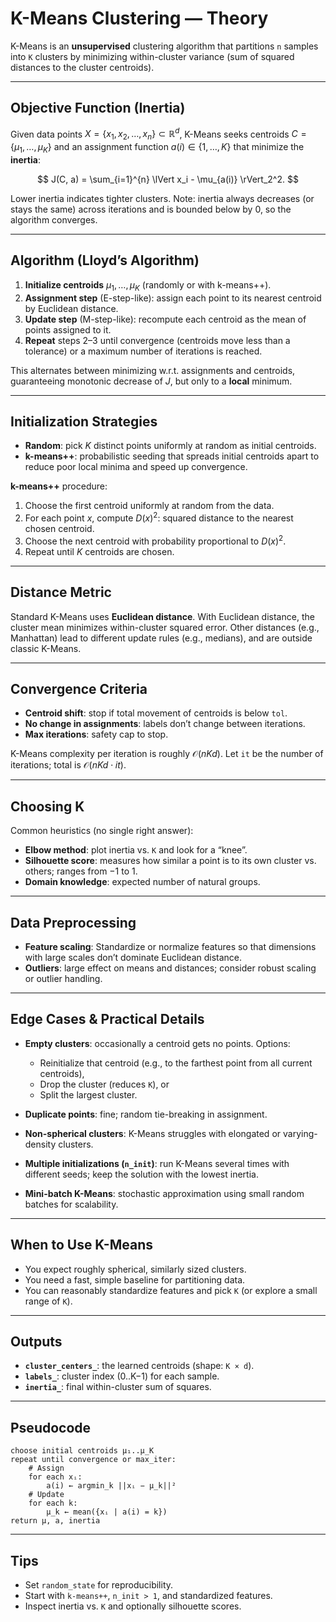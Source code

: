 # K-Means Clustering — Theory

K-Means is an **unsupervised** clustering algorithm that partitions `n` samples into `K` clusters by minimizing within-cluster variance (sum of squared distances to the cluster centroids).

---

## Objective Function (Inertia)

Given data points $X = \{x_1, x_2, \dots, x_n\} \subset \mathbb{R}^d$, K-Means seeks centroids $C = \{\mu_1, \dots, \mu_K\}$ and an assignment function $a(i) \in \{1, \dots, K\}$ that minimize the **inertia**:

$$
J(C, a) = \sum_{i=1}^{n} \lVert x_i - \mu_{a(i)} \rVert_2^2.
$$

Lower inertia indicates tighter clusters. Note: inertia always decreases (or stays the same) across iterations and is bounded below by 0, so the algorithm converges.

---

## Algorithm (Lloyd’s Algorithm)

1. **Initialize centroids** $\mu_1, \dots, \mu_K$ (randomly or with k-means++).
2. **Assignment step** (E-step-like): assign each point to its nearest centroid by Euclidean distance.
3. **Update step** (M-step-like): recompute each centroid as the mean of points assigned to it.
4. **Repeat** steps 2–3 until convergence (centroids move less than a tolerance) or a maximum number of iterations is reached.

This alternates between minimizing w\.r.t. assignments and centroids, guaranteeing monotonic decrease of $J$, but only to a **local** minimum.

---

## Initialization Strategies

* **Random**: pick $K$ distinct points uniformly at random as initial centroids.
* **k-means++**: probabilistic seeding that spreads initial centroids apart to reduce poor local minima and speed up convergence.

**k-means++** procedure:

1. Choose the first centroid uniformly at random from the data.
2. For each point $x$, compute $D(x)^2$: squared distance to the nearest chosen centroid.
3. Choose the next centroid with probability proportional to $D(x)^2$.
4. Repeat until $K$ centroids are chosen.

---

## Distance Metric

Standard K-Means uses **Euclidean distance**. With Euclidean distance, the cluster mean minimizes within-cluster squared error. Other distances (e.g., Manhattan) lead to different update rules (e.g., medians), and are outside classic K-Means.

---

## Convergence Criteria

* **Centroid shift**: stop if total movement of centroids is below `tol`.
* **No change in assignments**: labels don’t change between iterations.
* **Max iterations**: safety cap to stop.

K-Means complexity per iteration is roughly $\mathcal{O}(n K d)$. Let `it` be the number of iterations; total is $\mathcal{O}(n K d \cdot it)$.

---

## Choosing K

Common heuristics (no single right answer):

* **Elbow method**: plot inertia vs. `K` and look for a “knee”.
* **Silhouette score**: measures how similar a point is to its own cluster vs. others; ranges from −1 to 1.
* **Domain knowledge**: expected number of natural groups.

---

## Data Preprocessing

* **Feature scaling**: Standardize or normalize features so that dimensions with large scales don’t dominate Euclidean distance.
* **Outliers**: large effect on means and distances; consider robust scaling or outlier handling.

---

## Edge Cases & Practical Details

* **Empty clusters**: occasionally a centroid gets no points. Options:

  * Reinitialize that centroid (e.g., to the farthest point from all current centroids),
  * Drop the cluster (reduces `K`), or
  * Split the largest cluster.
* **Duplicate points**: fine; random tie-breaking in assignment.
* **Non-spherical clusters**: K-Means struggles with elongated or varying-density clusters.
* **Multiple initializations (`n_init`)**: run K-Means several times with different seeds; keep the solution with the lowest inertia.
* **Mini-batch K-Means**: stochastic approximation using small random batches for scalability.

---

## When to Use K-Means

* You expect roughly spherical, similarly sized clusters.
* You need a fast, simple baseline for partitioning data.
* You can reasonably standardize features and pick `K` (or explore a small range of `K`).

---

## Outputs

* **`cluster_centers_`**: the learned centroids (shape: `K × d`).
* **`labels_`**: cluster index (0..K−1) for each sample.
* **`inertia_`**: final within-cluster sum of squares.

---

## Pseudocode

```
choose initial centroids μ₁..μ_K
repeat until convergence or max_iter:
    # Assign
    for each xᵢ:
        a(i) ← argmin_k ||xᵢ − μ_k||²
    # Update
    for each k:
        μ_k ← mean({xᵢ | a(i) = k})
return μ, a, inertia
```

---

## Tips

* Set `random_state` for reproducibility.
* Start with `k-means++`, `n_init > 1`, and standardized features.
* Inspect inertia vs. `K` and optionally silhouette scores.
